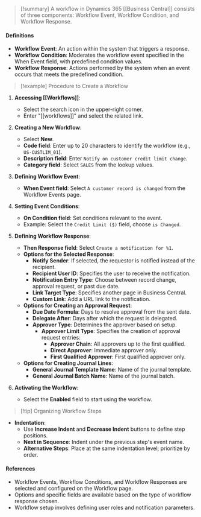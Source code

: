 >[!summary]
A workflow in Dynamics 365 [[Business Central]] consists of three components: Workflow Event, Workflow Condition, and Workflow Response.

#### Definitions
- **Workflow Event**: An action within the system that triggers a response.
- **Workflow Condition**: Moderates the workflow event specified in the When Event field, with predefined condition values.
- **Workflow Response**: Actions performed by the system when an event occurs that meets the predefined condition.

>[!example] Procedure to Create a Workflow

1. **Accessing [[Workflows]]**:
   - Select the search icon in the upper-right corner.
   - Enter "[[workflows]]" and select the related link.
2. **Creating a New Workflow**:
   - Select **New**.
   - **Code field**: Enter up to 20 characters to identify the workflow (e.g., `US-CUSTLIM_01`).
   - **Description field**: Enter `Notify on customer credit limit change`.
   - **Category field**: Select `SALES` from the lookup values.
3. **Defining Workflow Event**:
   - **When Event field**: Select `A customer record is changed` from the Workflow Events page.
4. **Setting Event Conditions**:
   - **On Condition field**: Set conditions relevant to the event. 
   - Example: Select the `Credit Limit ($)` field, choose `is Changed`.
5. **Defining Workflow Response**:
   - **Then Response field**: Select `Create a notification for %1`.
   - **Options for the Selected Response**:
     - **Notify Sender**: If selected, the requestor is notified instead of the recipient.
     - **Recipient User ID**: Specifies the user to receive the notification.
     - **Notification Entry Type**: Choose between record change, approval request, or past due date.
     - **Link Target Type**: Specifies another page in Business Central.
     - **Custom Link**: Add a URL link to the notification.
   - **Options for Creating an Approval Request**:
     - **Due Date Formula**: Days to resolve approval from the sent date.
     - **Delegate After**: Days after which the request is delegated.
     - **Approver Type**: Determines the approver based on setup.
       - **Approver Limit Type**: Specifies the creation of approval request entries:
         - **Approver Chain**: All approvers up to the first qualified.
         - **Direct Approver**: Immediate approver only.
         - **First Qualified Approver**: First qualified approver only.
   - **Options for Creating Journal Lines**:
     - **General Journal Template Name**: Name of the journal template.
     - **General Journal Batch Name**: Name of the journal batch.

6. **Activating the Workflow**:
   - Select the **Enabled** field to start using the workflow.

>[!tip] Organizing Workflow Steps

- **Indentation**:
  - Use **Increase Indent** and **Decrease Indent** buttons to define step positions.
  - **Next in Sequence**: Indent under the previous step's event name.
  - **Alternative Steps**: Place at the same indentation level; prioritize by order.
#### References
- Workflow Events, Workflow Conditions, and Workflow Responses are selected and configured on the Workflow page.
- Options and specific fields are available based on the type of workflow response chosen.
- Workflow setup involves defining user roles and notification parameters.

